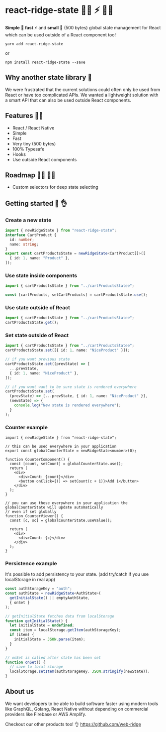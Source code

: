 # react-ridge-state :weight_lifting_woman: ⚡️ :weight_lifting_man:

**Simple** :muscle: **fast** ⚡️ and **small** :balloon: (500 bytes) global state management for React which can be used outside of a React component too!

```
yarn add react-ridge-state
```

or

```
npm install react-ridge-state --save
```

## Why another state library :thinking:

We were frustrated that the current solutions could often only be used from React or have too complicated APIs. We wanted a lightweight solution with a smart API that can also be used outside React components.

## Features :woman_juggling:

- React / React Native
- Simple
- Fast
- Very tiny (500 bytes)
- 100% Typesafe
- Hooks
- Use outside React components

## Roadmap :running_woman: :running_man:

- Custom selectors for deep state selecting

## Getting started :clap: :ok_hand:

### Create a new state

```typescript
import { newRidgeState } from "react-ridge-state";
interface CartProduct {
  id: number;
  name: string;
}
export const cartProductsState = newRidgeState<CartProduct[]>([
  { id: 1, name: "Product" },
]);
```

### Use state inside components

```typescript
import { cartProductsState } from "../cartProductsStatee";

const [cartProducts, setCartProducts] = cartProductsState.use();
```

### Use state outside of React

```typescript
import { cartProductsState } from "../cartProductsStatee";
cartProductsState.get();
```

### Set state outside of React

```typescript
import { cartProductsState } from "../cartProductsStatee";
cartProductsState.set([{ id: 1, name: "NiceProduct" }]);

// if you want previous state
cartProductsState.set((prevState) => [
  ...prevState,
  { id: 1, name: "NiceProduct" },
]);

// if you want want to be sure state is rendered everywhere
cartProductsState.set(
  (prevState) => [...prevState, { id: 1, name: "NiceProduct" }],
  (newState) => {
    console.log("New state is rendered everywhere");
  }
);
```

### Counter example

```tsx
import { newRidgeState } from "react-ridge-state";

// this can be used everywhere in your application
export const globalCounterState = newRidgeState<number>(0);

function CounterComponent() {
  const [count, setCount] = globalCounterState.use();
  return (
    <div>
      <div>Count: {count}</div>
      <button onClick={() => setCount(c + 1)}>Add 1</button>
    </div>
  );
}

// you can use these everywhere in your application the globalCounterState will update automatically
// even if set globally
function CounterViewer() {
  const [c, sc] = globalCounterState.useValue();

  return (
    <div>
      <div>Count: {c}</div>
    </div>
  );
}
```

### Persistence example

It's possible to add persistency to your state. (add try/catch if you use localStorage in real app)

```typescript
const authStorageKey = "auth";
const authState = newRidgeState<AuthState>(
  getInitialState() || emptyAuthState,
  { onSet }
);

// getInitialState fetches data from localStorage
function getInitialState() {
  let initialState = undefined;
  const item = localStorage.getItem(authStorageKey);
  if (item) {
    initialState = JSON.parse(item);
  }
}

// onSet is called after state has been set
function onSet() {
  // save to local storage
  localStorage.setItem(authStorageKey, JSON.stringify(newState));
}
```

## About us

We want developers to be able to build software faster using modern tools like GraphQL, Golang, React Native without depending on commercial providers like Firebase or AWS Amplify.

Checkout our other products too! :ok_hand: https://github.com/web-ridge
